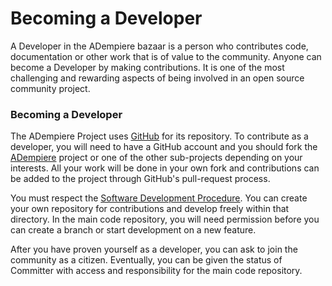 # Becoming a Developer

A Developer in the ADempiere bazaar is a person who contributes code, documentation or other work that is of value to the community. Anyone can become a Developer by making contributions. It is one of the most challenging and rewarding aspects of being involved in an open source community project.

### Becoming a Developer

The ADempiere Project uses [GitHub](https://github.com/adempiere) for its repository.  To contribute as a developer, you will need to have a GitHub account and you should fork the [ADempiere](https://github.com/adempiere/adempiere) project or one of the other sub-projects depending on your interests.  All your work will be done in your own fork and contributions can be added to the project through GitHub's pull-request process.

You must respect the [Software Development Procedure](http://wiki.adempiere.net/Software_Development_Procedure). You can create your own repository for contributions and develop freely within that directory. In the main code repository, you will need permission before you can create a branch or start development on a new feature.

After you have proven yourself as a developer, you can ask to join the community as a citizen. Eventually, you can be given the status of Committer with access and responsibility for the main code repository.


